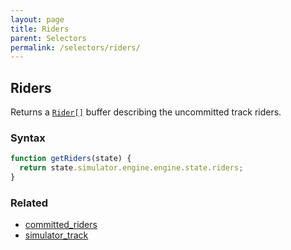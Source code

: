 ```yaml
---
layout: page
title: Riders
parent: Selectors
permalink: /selectors/riders/
---
```


## Riders

Returns a [`Rider[]`](/externals/rider/) buffer describing the uncommitted track riders.

### Syntax

```js
function getRiders(state) {
  return state.simulator.engine.engine.state.riders;
}
```

### Related

- [committed_riders](./committed_riders.md)
- [simulator_track](./simulator_track.md)
